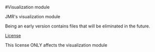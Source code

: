 #Visualization module

JMR's visualization module

Being an early version contains files that will be eliminated in the future.

[License](LICENSE)

This license ONLY affects the visualization module